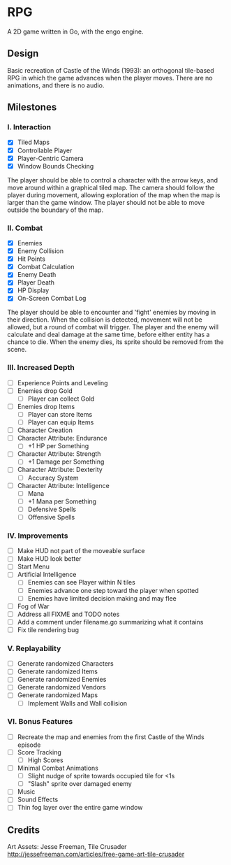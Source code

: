 # RPG

A 2D game written in Go, with the engo engine.

## Design

Basic recreation of Castle of the Winds (1993): an orthogonal tile-based RPG in
which the game advances when the player moves. There are no animations,
and there is no audio.

## Milestones

### I. Interaction

- [x] Tiled Maps
- [x] Controllable Player
- [x] Player-Centric Camera
- [x] Window Bounds Checking

The player should be able to control a character with the arrow keys, and
move around within a graphical tiled map. The camera should follow the
player during movement, allowing exploration of the map when the map is
larger than the game window. The player should not be able to move outside
the boundary of the map.

### II. Combat

- [x] Enemies
- [x] Enemy Collision
- [x] Hit Points
- [x] Combat Calculation
- [x] Enemy Death
- [x] Player Death
- [x] HP Display
- [x] On-Screen Combat Log

The player should be able to encounter and 'fight' enemies by moving in
their direction. When the collision is detected, movement will not be
allowed, but a round of combat will trigger. The player and the enemy will
calculate and deal damage at the same time, before either entity has a
chance to die. When the enemy dies, its sprite should be removed from the
scene.

### III. Increased Depth

- [ ] Experience Points and Leveling
- [ ] Enemies drop Gold
	- [ ] Player can collect Gold
- [ ] Enemies drop Items
	- [ ] Player can store Items
	- [ ] Player can equip Items
- [ ] Character Creation
- [ ] Character Attribute: Endurance
	-	[ ] +1 HP per Something
- [ ] Character Attribute: Strength
	- [ ] +1 Damage per Something
- [ ] Character Attribute: Dexterity
	- [ ] Accuracy System
- [ ] Character Attribute: Intelligence
	- [ ] Mana
	- [ ] +1 Mana per Something
	- [ ] Defensive Spells
	- [ ] Offensive Spells

### IV. Improvements

- [ ] Make HUD not part of the moveable surface
- [ ] Make HUD look better
- [ ] Start Menu
- [ ] Artificial Intelligence
	- [ ] Enemies can see Player within N tiles
	- [ ] Enemies advance one step toward the player when spotted
	-	[ ] Enemies have limited decision making and may flee
- [ ] Fog of War
- [ ] Address all FIXME and TODO notes
- [ ] Add a comment under filename.go summarizing what it contains
- [ ] Fix tile rendering bug

### V. Replayability

- [ ] Generate randomized Characters
- [ ] Generate randomized Items
- [ ] Generate randomized Enemies
- [ ] Generate randomized Vendors
- [ ] Generate randomized Maps
	- [ ] Implement Walls and Wall collision

### VI. Bonus Features

- [ ] Recreate the map and enemies from the first Castle of the Winds episode
- [ ] Score Tracking
	- [ ] High Scores
- [ ] Minimal Combat Animations
	-	[ ] Slight nudge of sprite towards occupied tile for <1s
	- [ ] "Slash" sprite over damaged enemy
- [ ] Music
- [ ] Sound Effects
- [ ] Thin fog layer over the entire game window

## Credits

Art Assets: Jesse Freeman, Tile Crusader
http://jessefreeman.com/articles/free-game-art-tile-crusader
